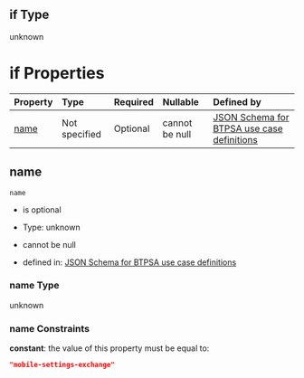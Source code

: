 ## if Type

unknown

# if Properties

| Property      | Type          | Required | Nullable       | Defined by                                                                                                                                                                                                        |
| :------------ | :------------ | :------- | :------------- | :---------------------------------------------------------------------------------------------------------------------------------------------------------------------------------------------------------------- |
| [name](#name) | Not specified | Optional | cannot be null | [JSON Schema for BTPSA use case definitions](btpsa-usecase-properties-services-items-allof-1-then-allof-79-if-properties-name.md "undefined#/properties/services/items/allOf/1/then/allOf/79/if/properties/name") |

## name



`name`

*   is optional

*   Type: unknown

*   cannot be null

*   defined in: [JSON Schema for BTPSA use case definitions](btpsa-usecase-properties-services-items-allof-1-then-allof-79-if-properties-name.md "undefined#/properties/services/items/allOf/1/then/allOf/79/if/properties/name")

### name Type

unknown

### name Constraints

**constant**: the value of this property must be equal to:

```json
"mobile-settings-exchange"
```

